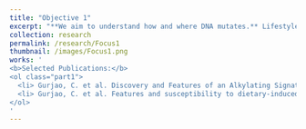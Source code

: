 ```yaml
---
title: "Objective 1"
excerpt: "**We aim to understand how and where DNA mutates.** Lifestyle habits and the microbiome can be genotoxic and leave an imprint on tumor DNA. The immune system can shape the mutational landscape as well by weeding out cells with certain mutations, a theory called 'neoantigen theory'. Additionally, DNA-intrinsic features such as the 3D conformation and the 2D base sequence favor mutations at certain loci."
collection: research
permalink: /research/Focus1
thumbnail: /images/Focus1.png
works: '
<b>Selected Publications:</b> 
<ol class="part1">
  <li> Gurjao, C. et al. Discovery and Features of an Alkylating Signature in Colorectal Cancer. Cancer Discov. (2021) doi:10.1158/2159-8290.CD-20-1656 </li>
  <li> Gurjao, C. et al. Features and susceptibility to dietary-induced alkylating damage in colorectal cancer. Cancer Prevention Research. (2023) doi:10.1158/2159-8290.CD-20-1656 </li>
</ol>
'
---
```

